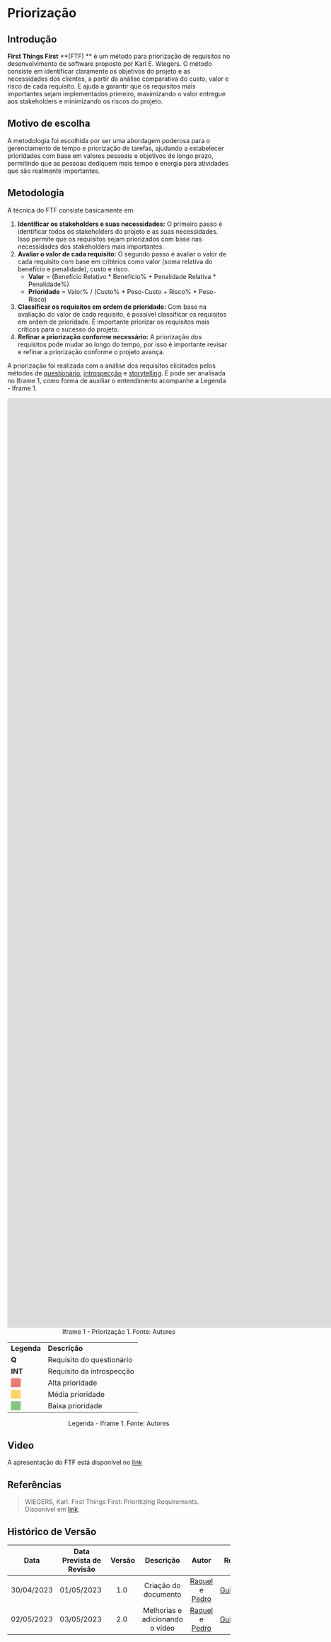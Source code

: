 # Priorização 

## Introdução
**First Things First** **(FTF) ** é um método para priorização de requisitos no desenvolvimento de software proposto por Karl E. Wiegers. O método consiste em identificar claramente os objetivos do projeto e as necessidades dos clientes, a partir da análise comparativa do custo, valor e risco de cada requisito. E ajuda a garantir que os requisitos mais importantes sejam implementados primeiro, maximizando o valor entregue aos stakeholders e minimizando os riscos do projeto.

## Motivo de escolha
A metodologia foi escolhida por ser uma abordagem poderosa para o gerenciamento de tempo e priorização de tarefas, ajudando a estabelecer prioridades com base em valores pessoais e objetivos de longo prazo, permitindo que as pessoas dediquem mais tempo e energia para atividades que são realmente importantes.

## Metodologia
A técnica do FTF consiste basicamente em:

1. **Identificar os stakeholders e suas necessidades:** O primeiro passo é identificar todos os stakeholders do projeto e as suas necessidades. Isso permite que os requisitos sejam priorizados com base nas necessidades dos stakeholders mais importantes.
2. **Avaliar o valor de cada requisito:** O segundo passo é avaliar o valor de cada requisito com base em critérios como valor (soma relativa do benefício e penalidade), custo e risco.
    - **Valor** = (Benefício Relativo * Benefício% + Penalidade Relativa * Penalidade%)
    - **Prioridade** = Valor% / (Custo% * Peso-Custo + Risco% * Peso-Risco)
3. **Classificar os requisitos em ordem de prioridade:** Com base na avaliação do valor de cada requisito, é possível classificar os requisitos em ordem de prioridade. É importante priorizar os requisitos mais críticos para o sucesso do projeto.
4. **Refinar a priorização conforme necessário:** A priorização dos requisitos pode mudar ao longo do tempo, por isso é importante revisar e refinar a priorização conforme o projeto avança.


A priorização foi realizada com a análise dos requisitos elicitados pelos métodos de [questionário](https://requisitos-de-software.github.io/2023.1-Caesb/Elicitacao/questionario/), [introspecção](https://requisitos-de-software.github.io/2023.1-Caesb/Elicitacao/introspeccao) e [storytelling](https://requisitos-de-software.github.io/2023.1-Caesb/Elicitacao/storytelling). E pode ser analisada no Iframe 1, como forma de auxiliar o entendimento acompanhe a Legenda - Iframe 1.

<iframe src="https://docs.google.com/spreadsheets/d/e/2PACX-1vShz1C17Dm7EovR5B8yPn-27qDseKO1yYnNFOtmSTN3poSaEmyaHRzTXM78jlE9kgvdbEEJYV_4RKGZ/pubhtml" width="2400" height="2100" frameborder="0"></iframe>

<center>Iframe 1 - Priorização 1. Fonte: Autores</center>

<div align="center">
    <table>
    <tr>
        <td><b>Legenda</b></td>
        <td><b>Descrição</b></td>
    </tr>
    <tr>
        <td><b>Q</b></td>
        <td>Requisito do questionário</td>
    </tr>
    <tr>
        <td><b>INT</b></td>
        <td>Requisito da introspecção</td>
    </tr>
    <tr>
        <td><text style="background-color: #E67C73; color: #E67C73" >___</text></td>
        <td>Alta prioridade</td>
    </tr>
    <tr>
        <td><text style="background-color: #FFD466; color: #FFD466" >___</text></td>
        <td>Média prioridade</td>
    </tr>
    <tr>
        <td><text style="background-color: #86C280; color: #86C280" >___</text></td>
        <td>Baixa prioridade</td>
    </tr>
    </table>
    <p>Legenda - Iframe 1. Fonte: Autores</p>
</div>

## Video
A apresentação do FTF está disponível no [link](https://youtu.be/CWuhlBflAo8)

## Referências
> WIEGERS, Karl. First Things First: Prioritizing Requirements. Disponível em [link](https://www.processimpact.com/articles/prioritizing.pdf).

## Histórico de Versão

| Data | Data Prevista de Revisão | Versão | Descrição | Autor | Revisor |
| :--: | :--: | :--: | :--: | :--: | :--: |
| 30/04/2023 | 01/05/2023 |  1.0   | Criação do documento | [Raquel](https://github.com/raqueleucaria) e [Pedro](https://github.com/pedrobarbosaocb) | [Guilherme](https://github.com/guilhermekishimoto) |
| 02/05/2023 | 03/05/2023 |  2.0   | Melhorias e adicionando o vídeo | [Raquel](https://github.com/raqueleucaria) e [Pedro](https://github.com/pedrobarbosaocb) | [Guilherme](https://github.com/guilhermekishimoto) |


